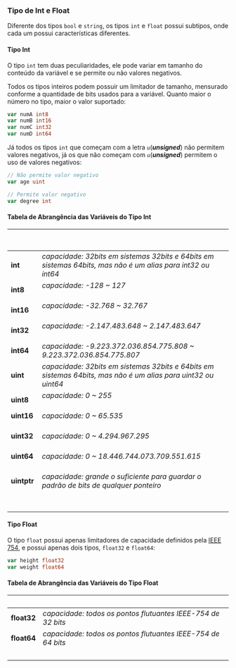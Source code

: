 ### Tipo de Int e Float

Diferente dos tipos `bool` e `string`, os tipos `int` e `float` possui subtipos, onde cada um possui características diferentes.

#### Tipo Int

O tipo `int` tem duas peculiaridades, ele pode variar em tamanho do conteúdo da variável e se permite ou não valores negativos.

Todos os tipos inteiros podem possuir um limitador de tamanho, mensurado conforme a quantidade de bits usados para a variável. Quanto maior o número no tipo, maior o valor suportado:

```go
var numA int8
var numB int16
var numC int32
var numD int64
```

Já todos os tipos `int` que começam com a letra _`u`_(***unsigned***) não permitem valores negativos, já os que não começam com _`u`_(***unsigned***) permitem o uso de valores negativos:

```go
// Não permite valor negativo
var age uint

// Permite valor negativo
var degree int
```

#### Tabela de Abrangência das Variáveis do Tipo Int

|             |                                                                                                               |
| ----------- | ------------------------------------------------------------------------------------------------------------- |
| **int**     | _capacidade: 32bits em sistemas 32bits e 64bits em sistemas 64bits, mas não é um alias para int32 ou int64_   |
| **int8**    | _capacidade: -128 ~ 127_                                                                                      |
| **int16**   | _capacidade: -32.768 ~ 32.767_                                                                                |
| **int32**   | _capacidade: -2.147.483.648 ~ 2.147.483.647_                                                                  |
| **int64**   | _capacidade: -9.223.372.036.854.775.808 ~ 9.223.372.036.854.775.807_                                          |
| **uint**    | _capacidade: 32bits em sistemas 32bits e 64bits em sistemas 64bits, mas não é um alias para uint32 ou uint64_ |
| **uint8**   | _capacidade: 0 ~ 255_                                                                                         |
| **uint16**  | _capacidade: 0 ~ 65.535_                                                                                      |
| **uint32**  | _capacidade: 0 ~ 4.294.967.295_                                                                               |
| **uint64**  | _capacidade: 0 ~ 18.446.744.073.709.551.615_                                                                  |
| **uintptr** | _capacidade: grande o suficiente para guardar o padrão de bits de qualquer ponteiro_                          |
|             |                                                                                                               |

#### Tipo Float

O tipo `float` possui apenas limitadores de capacidade definidos pela [IEEE 754](https://en.wikipedia.org/wiki/IEEE_754), e possui apenas dois tipos, `float32` e `float64`:

```go
var height float32
var weight float64
```

#### Tabela de Abrangência das Variáveis do Tipo Float

|             |                                                              |
| ----------- | ------------------------------------------------------------ |
| **float32** | _capacidade: todos os pontos flutuantes IEEE-754 de 32 bits_ |
| **float64** | _capacidade: todos os pontos flutuantes IEEE-754 de 64 bits_ |
|             |                                                              |